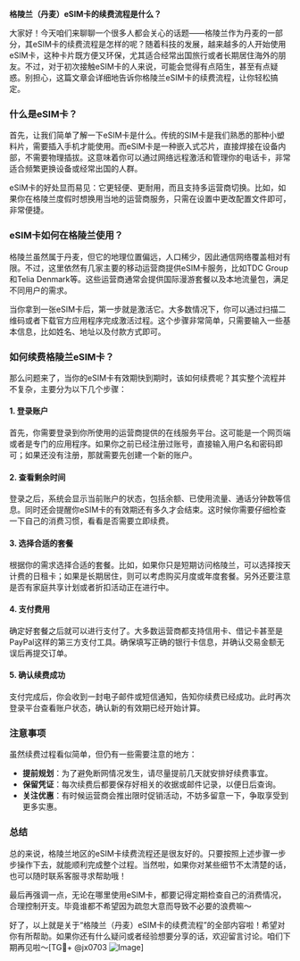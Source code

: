 **格陵兰（丹麦）eSIM卡的续费流程是什么？**

大家好！今天咱们来聊聊一个很多人都会关心的话题——格陵兰作为丹麦的一部分，其eSIM卡的续费流程是怎样的呢？随着科技的发展，越来越多的人开始使用eSIM卡，这种卡片既方便又环保，尤其适合经常出国旅行或者长期居住海外的朋友。不过，对于初次接触eSIM卡的人来说，可能会觉得有点陌生，甚至有点疑惑。别担心，这篇文章会详细地告诉你格陵兰eSIM卡的续费流程，让你轻松搞定。

### 什么是eSIM卡？

首先，让我们简单了解一下eSIM卡是什么。传统的SIM卡是我们熟悉的那种小塑料片，需要插入手机才能使用。而eSIM卡是一种嵌入式芯片，直接焊接在设备内部，不需要物理插拔。这意味着你可以通过网络远程激活和管理你的电话卡，非常适合频繁更换设备或经常出国的人群。

eSIM卡的好处显而易见：它更轻便、更耐用，而且支持多运营商切换。比如，如果你在格陵兰度假时想换用当地的运营商服务，只需在设置中更改配置文件即可，非常便捷。

### eSIM卡如何在格陵兰使用？

格陵兰虽然属于丹麦，但它的地理位置偏远，人口稀少，因此通信网络覆盖相对有限。不过，这里依然有几家主要的移动运营商提供eSIM卡服务，比如TDC Group和Telia Denmark等。这些运营商通常会提供国际漫游套餐以及本地流量包，满足不同用户的需求。

当你拿到一张eSIM卡后，第一步就是激活它。大多数情况下，你可以通过扫描二维码或者下载官方应用程序完成激活过程。这个步骤非常简单，只需要输入一些基本信息，比如姓名、地址以及付款方式即可。

### 如何续费格陵兰eSIM卡？

那么问题来了，当你的eSIM卡有效期快到期时，该如何续费呢？其实整个流程并不复杂，主要分为以下几个步骤：

#### 1. 登录账户
首先，你需要登录到你所使用的运营商提供的在线服务平台。这可能是一个网页端或者是专门的应用程序。如果你之前已经注册过账号，直接输入用户名和密码即可；如果还没有注册，那就需要先创建一个新的账户。

#### 2. 查看剩余时间
登录之后，系统会显示当前账户的状态，包括余额、已使用流量、通话分钟数等信息。同时还会提醒你eSIM卡的有效期还有多久才会结束。这时候你需要仔细检查一下自己的消费习惯，看看是否需要立即续费。

#### 3. 选择合适的套餐
根据你的需求选择合适的套餐。比如，如果你只是短期访问格陵兰，可以选择按天计费的日租卡；如果是长期居住，则可以考虑购买月度或年度套餐。另外还要注意是否有家庭共享计划或者折扣活动正在进行中。

#### 4. 支付费用
确定好套餐之后就可以进行支付了。大多数运营商都支持信用卡、借记卡甚至是PayPal这样的第三方支付工具。确保填写正确的银行卡信息，并确认交易金额无误后再提交订单。

#### 5. 确认续费成功
支付完成后，你会收到一封电子邮件或短信通知，告知你续费已经成功。此时再次登录平台查看账户状态，确认新的有效期已经开始计算。

### 注意事项

虽然续费过程看似简单，但仍有一些需要注意的地方：

- **提前规划**：为了避免断网情况发生，请尽量提前几天就安排好续费事宜。
- **保留凭证**：每次续费后都要保存好相关的收据或邮件记录，以便日后查询。
- **关注优惠**：有时候运营商会推出限时促销活动，不妨多留意一下，争取享受到更多实惠。

### 总结

总的来说，格陵兰地区的eSIM卡续费流程还是很友好的。只要按照上述步骤一步步操作下去，就能顺利完成整个过程。当然啦，如果你对某些细节不太清楚的话，也可以随时联系客服寻求帮助哦！

最后再强调一点，无论在哪里使用eSIM卡，都要记得定期检查自己的消费情况，合理控制开支。毕竟谁都不希望因为疏忽大意而导致不必要的浪费嘛～

好了，以上就是关于“格陵兰（丹麦）eSIM卡的续费流程”的全部内容啦！希望对你有所帮助。如果你还有什么疑问或者经验想要分享的话，欢迎留言讨论。咱们下期再见啦～[TG💪+ @jx0703 ![Image](https://github.com/user-attachments/assets/dbca1d08-cadb-493c-b0ec-ad6f7a83f270)]